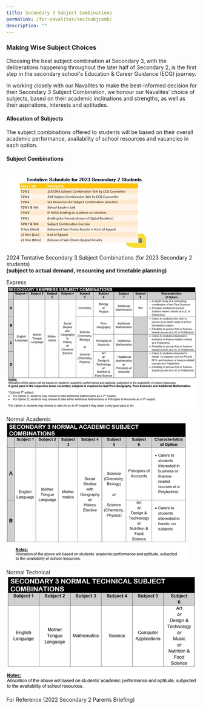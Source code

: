 ```yaml
---
title: Secondary 3 Subject Combinations
permalink: /for-navalites/sec3subjcomb/
description: ""
---
```

### Making Wise Subject Choices

Choosing the best subject combination at Secondary 3, with the deliberations happening throughout the later half of Secondary 2, is the first step in the secondary school's Education & Career Guidance (ECG) journey. 

In working closely with our Navalites to make the best-informed decision for their Secondary 3 Subject Combination, we honour our Navalites’ choice of subjects, based on their academic inclinations and strengths, as well as their aspirations, interests and aptitudes.

#### Allocation of Subjects
The subject combinations offered to students will be based on their overall academic performance, availability of school resources and vacancies in each option. 

#### Subject Combinations
![](/images/Su%20combi/Picture1.jpg)

         
2024 Tentative Secondary 3 Subject Combinations (for 2023 Secondary 2 students)  
**(subject to actual demand, resourcing and timetable planning)**

Express
![](/images/Picture5.jpg)

Normal Academic
![](/images/Picture6.png)

Normal Technical
![](/images/Picture7.png)

For Reference (2022 Secondary 2 Parents Briefing)

